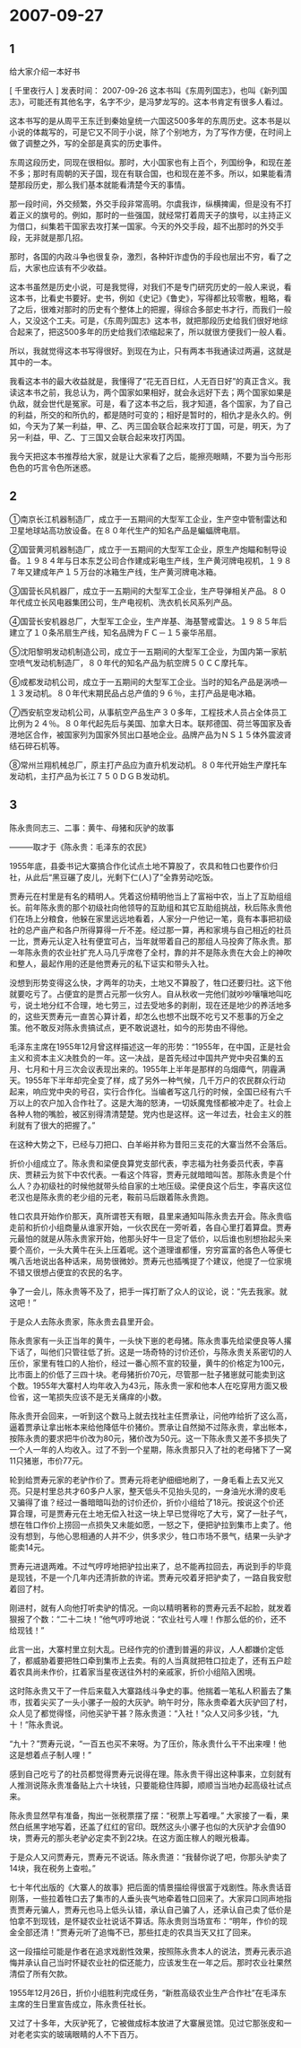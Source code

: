 # 2007-09-27

## 1

给大家介绍一本好书  

[ 千里夜行人 ]  发表时间： 2007-09-26   这本书叫《东周列国志》，也叫《新列国志》，可能还有其他名字，名字不少，是冯梦龙写的。这本书肯定有很多人看过。

这本书写的是从周平王东迁到秦始皇统一六国这500多年的东周历史。这本书是以小说的体裁写的，可是它又不同于小说，除了个别地方，为了写作方便，在时间上做了调整之外，写的全部是真实的历史事件。

东周这段历史，同现在很相似。那时，大小国家也有上百个，列国纷争，和现在差不多；那时有周朝的天子国，现在有联合国，也和现在差不多。所以，如果能看清楚那段历史，那么我们基本就能看清楚今天的事情。

那一段时间，外交频繁，外交手段非常高明。尔虞我诈，纵横捭阖，但是没有不打着正义的旗号的。例如，那时的一些强国，就经常打着周天子的旗号，以主持正义为借口，纠集若干国家去攻打某一国家。今天的外交手段，超不出那时的外交手段，无非就是那几招。

那时，各国的内政斗争也很复杂，激烈，各种奸诈虚伪的手段也层出不穷，看了之后，大家也应该有不少收益。

这本书虽然是历史小说，可是我觉得，对我们不是专门研究历史的一般人来说，看这本书，比看史书要好。史书，例如《史记》《鲁史》，写得都比较零散，粗略，看了之后，很难对那时的历史有个整体上的把握，得综合多部史书才行，而我们一般人，又没这个工夫。可是，《东周列国志》这本书，就把那段历史给我们很好地综合起来了，把这500多年的历史给我们浓缩起来了，所以就很方便我们一般人看。

所以，我就觉得这本书写得很好。到现在为止，只有两本书我通读过两遍，这就是其中的一本。

我看这本书的最大收益就是，我懂得了“花无百日红，人无百日好”的真正含义。我读这本书之前，我总认为，两个国家如果相好，就会永远好下去；两个国家如果是仇敌，就会世代是冤家。可是，看了这本书之后，我才知道，各个国家，为了自己的利益，所交的和所仇的，都是随时可变的；相好是暂时的，相仇才是永久的。例如，今天为了某一利益，甲、乙、丙三国会联合起来攻打丁国，可是，明天，为了另一利益，甲、乙、丁三国又会联合起来攻打丙国。

我今天把这本书推荐给大家，就是让大家看了之后，能擦亮眼睛，不要为当今形形色色的巧言令色所迷惑。  




## 2

①南京长江机器制造厂，成立于一五期间的大型军工企业，生产空中管制雷达和卫星地球站高功放设备。在８０年代生产的知名产品是蝙蝠牌电扇。

②国营黄河机器制造厂，成立于一五期间的大型军工企业，原生产炮瞄和制导设备。１９８４年与日本东芝公司合作建成彩电生产线，生产黄河牌电视机，１９８７年又建成年产１５万台的冰箱生产线，生产黄河牌电冰箱。

③国营长风机器厂，成立于一五期间的大型军工企业，生产导弹相关产品。８０年代成立长风电器集团公司，生产电视机、洗衣机长风系列产品。

④国营长安机器总厂，大型军工企业，生产岸基、海基警戒雷达。１９８５年后建立了１０条吊扇生产线，知名品牌为ＦＣ－１５豪华吊扇。

⑤沈阳黎明发动机制造公司，成立于一五期间的大型军工企业，为国内第一家航空喷气发动机制造厂，８０年代的知名产品为航空牌５０ＣＣ摩托车。

⑥成都发动机公司，成立于一五期间的大型军工企业。当时的知名产品是涡喷―１３发动机。８０年代末期民品占总产值的９６％，主打产品是电冰箱。

⑦西安航空发动机公司，从事航空产品生产３０多年，工程技术人员占全体员工比例为２４％。８０年代起先后与美国、加拿大日本。联邦德国、荷兰等国家及香港地区合作，被国家列为国家外贸出口基地企业。品牌产品为ＮＳ１５体外震波肾结石碎石机等。

⑧常州兰翔机械总厂，原主打产品应为直升机发动机。８０年代开始生产摩托车发动机，主打产品为长江７５０ＤＧＢ发动机。



## 3

陈永贵同志三、二事：黄牛、母猪和灰驴的故事

———取才于《陈永贵：毛泽东的农民》


1955年底，县委书记大寨搞合作化试点土地不算股了，农具和牲口也要作价归社，从此后“黑豆碾了皮儿，光剩下仁(人)了”全靠劳动吃饭。

贾寿元在村里是有名的精明人。凭着这份精明他当上了富裕中农，当上了互助组组长。前年陈永贵的那个初级社向他领导的互助组和其它互助组挑战，秋后陈永贵他们在场上分粮食，他躲在家里远远地看着，人家分一户他记一笔，竟有本事把初级社的总产亩产和各户所得算得一斤不差。经过那一算，再和家境与自己相近的社员一比，贾寿元认定入社有便宜可占，当年就带着自己的那组人马投奔了陈永贵。那一年陈永贵的农业社扩充人马几乎席卷了全村，靠的并不是陈永贵在大会上的神吹和整人，最起作用的还是他贾寿元的私下证实和带头入社。

没想到形势变得这么快，才两年的功夫，土地又不算股了，牲口还要归社。这下他就要吃亏了。占便宜的是贾占元那一伙穷人。自从秋收一完他们就吵吵嚷嚷地叫吃亏，说土地分红不合理，地七劳三，过去受地多的剥削，现在还是地少的养活地多的，这些天贾寿元一直苦心算计着，却怎么也想不出既不吃亏又不惹事的万全之策。他不敢反对陈永贵搞试点，更不敢说退社，如今的形势由不得他。

毛泽东主席在1955年12月曾这样描述这一年的形势：“1955年，在中国，正是社会主义和资本主义决胜负的一年。这一决战，是首先经过中国共产党中央召集的五月、七月和十月三次会议表现出来的。1955年上半年是那样的乌烟瘴气，阴霾满天。1955年下半年却完全变了样，成了另外一种气候，几千万户的农民群众行动起来，响应党中央的号召，实行合作化。当编者写这几行的时候，全国已经有六千万以上的农户加入合作社了。这是大海的怒涛，一切妖魔鬼怪都被冲走了。社会上各种人物的嘴脸，被区别得清清楚楚。党内也是这样。这一年过去，社会主义的胜利就有了很大的把握了。”

在这种大势之下，已经与刀把口、白羊峪并称为昔阳三支花的大寨当然不会落后。

折价小组成立了。陈永贵和梁便良算党支部代表，李志福为社务委员代表，李喜庆、贾耕云为贫下中农代表。一看这个阵容，贾寿元就暗暗叫苦。那陈永贵是个什么人？办初级社的时候他就带头给自家的土地压级。梁便良这个后生，李喜庆这位老汉也是陈永贵的老少组的元老，鞍前马后跟着陈永贵跑。

牲口农具开始作价那天，真所谓苍天有眼，县里来通知叫陈永贵去开会。陈永贵临走前和折价小组商量从谁家开始，一伙农民在一旁听着，各自心里打着算盘。贾寿元最怕的就是从陈永贵家开始，他那头好牛一旦定了低价，以后谁也别想抬起头来要个高价，一头大黄牛在头上压着呢。这个道理谁都懂，穷穷富富的各色人等便七嘴八舌地说出各种话来，局势很微妙。贾寿元也插嘴提了个建议，他提了一位家境不错又很想占便宜的农民的名字。

争了一会儿，陈永贵等不及了，把手一挥打断了众人的议论，说：“先去我家。就这吧！”

于是众人去陈永贵家，陈永贵去县里开会。

陈永贵家有一头正当年的黄牛，一头快下崽的老母猪。陈永贵事先给梁便良等人撂下话了，叫他们只管往低了折。这是一场奇特的讨价还价，与陈永贵关系密切的人压价，家里有牲口的人抬价，经过一番心照不宣的较量，黄牛的价格定为100元，比市面上的价低了三四十块。老母猪折价70元，尽管那一肚子猪崽就可能卖到这个数。1955年大寨村人均年收入为43元，陈永贵一家和他本人在吃穿用方面又极俭省，这一笔损失应该不是无关痛痒的小数。

陈永贵开会回来，一听到这个数马上就去找社主任贾承让，问他咋给折了这么高，逼着贾承让拿出帐本来给他降低牛价猪价。贾承让自然拗不过陈永贵，拿出帐本，按陈永贵的要求把牛价改为80元，猪价改为50元。这一下陈永贵又差不多损失了一个人一年的人均收入。过了不到一个星期，陈永贵那只入了社的老母猪下了一窝11只猪崽，市价77元。

轮到给贾寿元家的老驴作价了。贾寿元将老驴细细地刷了，一身毛看上去又光又亮。只是村里总共才60多户人家，整天低头不见抬头见的，一身油光水滑的皮毛又骗得了谁？经过一番暗暗叫劲的讨价还价，折价小组给了18元。按说这个价还算合理，可是贾寿元在土地无偿入社这一块上早已觉得吃了大亏，窝了一肚子气，想在牲口作价上捞回一点损失又未能如愿，一怒之下，便把驴拉到集市上卖了。他没有想到，与他心思相通的人并不少，供多求少，牲口市场不景气，结果一头驴才能卖14元。

贾寿元进退两难。不过气哼哼地把驴拉出来了，总不能再拉回去，再说到手的毕竟是现钱，不是一个几年内还清折款的许诺。贾寿元咬着牙把驴卖了，一路自我安慰着回了村。

刚进村，就有人向他打听卖驴的情况。一向以精明著称的贾寿元丢不起脸，就发着狠报了个数：“二十二块！”他气哼哼地说：“农业社亏人哩！作那么低的价，还不给现钱！”

此言一出，大寨村里立刻大乱。已经作完的价遭到普遍的非议，人人都嫌价定低了，都威胁着要把牲口牵到集市上去卖。有的人当真就把牲口拉走了，还有五户趁着农具尚未作价，扛着家当星夜送往外村的亲戚家，折价小组陷入困境。

这时陈永贵又干了一件后来载入大寨路线斗争史的事。他揣着一笔私人积蓄去了集市，拔着尖买了一头小骡子一般的大灰驴。晌午时分，陈永贵牵着大灰驴回了村，众人见了都觉得怪，问他买驴干甚？陈永贵道：“入社！”众人又问多少钱，“九十！”陈永贵说。

“九十？”贾寿元说，“一百五也买不来呀。为了压价，陈永贵什么干不出来哩！他这是想着点子制人哩！”

感到自己吃亏了的社员都觉得贾寿元说得在理。陈永贵干得出这种事来，立刻就有人推测说陈永贵准备贴上六十块钱，只要能稳住阵脚，顺顺当当地办起高级社试点来。

陈永贵显然早有准备，掏出一张税票摆了摆：“税票上写着哩。” 大家接了一看，果然白纸黑字地写着，还盖了红红的官印。既然这头小骡子也似的大灰驴才会值90块，贾寿元的那头老驴必定卖不到22块。在这方面庄稼人的眼光极毒。

于是众人又问贾寿元，贾寿元不说话。陈永贵道：“我替你说了吧，你那头驴卖了14块，我在税务上查啦。”

七十年代出版的《大寨人的故事》把后面的情景描绘得很富于戏剧性。陈永贵话音刚落，一些拉着牲口去了集市的人垂头丧气地牵着牲口回来了。大家异口同声地指责贾寿元骗人，贾寿元也马上低头认错，承认自己骗了人，还承认自己卖了低价是怕拿不到现钱，是怀疑农业社说话不算话。陈永贵则当场宣布：“明年，作价的现金全部还清！”贾寿元听了追悔不已，那些扛走的农具当天又扛了回来。

这一段描绘可能是作者在追求戏剧性效果，按照陈永贵本人的说法，贾寿元表示追悔并承认自己当时怀疑农业社的偿还能力，应该发生在一年之后。那时农业社果然清偿了所有欠款。

1955年12月26日，折价小组胜利完成任务，“新胜高级农业生产合作社”在毛泽东主席的生日里宣告成立，陈永贵任社长。

又过了十多年，大灰驴死了，它被做成标本放进了大寨展览馆。见过它那张皮和一对老老实实的玻璃眼睛的人不下百万。



